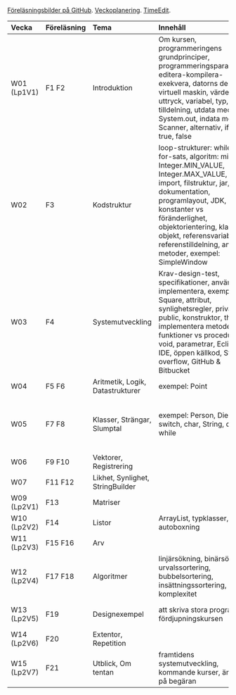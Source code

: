 [Föreläsningsbilder på GitHub]. [Veckoplanering]. [TimeEdit].

| Vecka   | Föreläsning | Tema  | Innehåll   | Ankboken |
|:--------|:------------|:------|:-----------|:---------|
| W01 (Lp1V1)   | F1 F2       | Introduktion | Om kursen, programmeringens grundprinciper, programmeringsparadigmer, editera-kompilera-exekvera, datorns delar, virtuell maskin, värde, uttryck, variabel, typ, tilldelning, utdata med System.out, indata med Scanner, alternativ, if, else, true, false | 1.1, 1.2, 1.3, 1.4, 3.1, 3.2, 4.1, 4.2, 4.3 5.1, 5.2, 5.3, 6.1, 6.2, 7.1, 7.3 |
| W02   | F3         | Kodstruktur | loop-strukturer: while-sats, for-sats, algoritm: min/max, Integer.MIN_VALUE, Integer.MAX_VALUE, Paket, import, filstruktur, jar, dokumentation, programlayout, JDK, konstanter vs föränderlighet, objektorientering, klasser,  objekt, referensvariabler, referenstilldelning, anropa metoder, exempel: SimpleWindow | 2.1, 2.2, 2.3, 2.4, 2.5, 2.6, 2.8, 3.9, 4, 5.4, 7.2, 7.5-7.6, 7.8-7.9 |
| W03   | F4        | Systemutveckling | Krav-design-test, specifikationer, använda vs implementera, exempel: Square, attribut, synlighetsregler, private, public, konstruktor, this, implementera metoder, funktioner vs procedurer, void, parametrar, Eclipse IDE, öppen källkod, Stack overflow, GitHub & Bitbucket | Kapitel 2.7-2.10, 3.3-3.12   |
| W04   | F5 F6       | Aritmetik, Logik, Datastrukturer  | exempel: Point | Kapitel 6.3-6.9 |
| W05   | F7 F8       | Klasser, Strängar, Slumptal | exempel: Person, Die, switch, char, String, do-while | Kapitel 11.1-11.3, 6.10-6.11, 7.4, 7.7  |
| W06   | F9 F10      | Vektorer, Registrering |  | Kapitel 8 |
| W07   | F11 F12     | Likhet, Synlighet, StringBuilder |  | Kapitel ?-? |
| W09 (Lp2V1)   | F13         | Matriser |  | Kapitel 8.6-8.7 |
| W10 (Lp2V2)   | F14         | Listor | ArrayList, typklasser, autoboxning | Kapitel 12 |
| W11 (Lp2V3)   | F15 F16     | Arv |  | Kapitel 9 |
| W12 (Lp2V4)   | F17 F18     | Algoritmer | linjärsökning, binärsökning, urvalssortering, bubbelsortering, insättningssortering, komplexitet | Kapitel 7.7, 8 |
| W13 (Lp2V5)   | F19         | Designexempel | att skriva stora program, om fördjupningskursen | Kapitel 10, 13, (14-16)  |
| W14 (Lp2V6)   | F20         | Extentor, Repetition |  |  |
| W15 (Lp2V7)   | F21         | Utblick, Om tentan | framtidens systemutveckling, kommande kurser, ämnen på begäran |  |

[Föreläsningsbilder på GitHub]: https://github.com/bjornregnell/lth-eda016-2015/tree/master/lectures/notes
[TimeEdit]: http://cs.lth.se/eda016/schema   
[Veckoplanering]: http://cs.lth.se/eda016/veckoplanering

